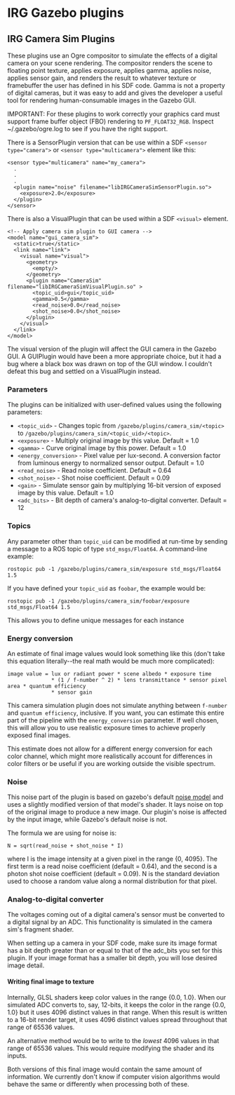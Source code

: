 IRG Gazebo plugins
==================================
IRG Camera Sim Plugins
----------------------------------
These plugins use an Ogre compositor to simulate the effects of a digital camera
on your scene rendering. The compositor renders the scene to floating point
texture, applies exposure, applies gamma, applies noise, applies sensor gain,
and renders the result to whatever texture or framebuffer the user has defined
in his SDF code. Gamma is not a property of digital cameras, but it was easy to
add and gives the developer a useful tool for rendering human-consumable
images in the Gazebo GUI.

IMPORTANT: For these plugins to work correctly your graphics card must support
frame buffer object (FBO) rendering to `PF_FLOAT32_RGB`. Inspect
~/.gazebo/ogre.log to see if you have the right support.

There is a SensorPlugin version that can be use within a SDF
`<sensor type="camera">` or `<sensor type="multicamera">` element like this:

```
<sensor type="multicamera" name="my_camera">
  .
  .
  .
  <plugin name="noise" filename="libIRGCameraSimSensorPlugin.so">
    <exposure>2.0</exposure>
  </plugin>
</sensor>
```

There is also a VisualPlugin that can be used within a SDF `<visual>` element.
```
<!-- Apply camera sim plugin to GUI camera -->
<model name="gui_camera_sim">
  <static>true</static>
  <link name="link">
    <visual name="visual">
      <geometry>
        <empty/>
      </geometry>
      <plugin name="CameraSim" filename="libIRGCameraSimVisualPlugin.so" >
        <topic_uid>gui</topic_uid>
        <gamma>0.5</gamma>
        <read_noise>0.0</read_noise>
        <shot_noise>0.0</shot_noise>
      </plugin>
    </visual>
  </link>
</model>
```
The visual version of the plugin will affect the GUI camera in the Gazebo GUI. A
GUIPlugin would have been a more appropriate choice, but it had a bug where a
black box was drawn on top of the GUI window. I couldn't defeat this bug and
settled on a VisualPlugin instead.

### Parameters
The plugins can be initialized with user-defined values using the following parameters:
 - `<topic_uid>` - Changes topic from `/gazebo/plugins/camera_sim/<topic>` to `/gazebo/plugins/camera_sim/<topic_uid>/<topic>`.
 - `<exposure>` - Multiply original image by this value. Default = 1.0
 - `<gamma>` - Curve original image by this power. Default = 1.0
 - `<energy_conversion>` - Pixel value per lux-second. A conversion factor from luminous energy to normalized sensor output. Default = 1.0
 - `<read_noise>` - Read noise coefficient. Default = 0.64
 - `<shot_noise>` - Shot noise coefficient. Default = 0.09
 - `<gain>` - Simulate sensor gain by multiplying 16-bit version of exposed image by this value. Default = 1.0
 - `<adc_bits>` - Bit depth of camera's analog-to-digital converter. Default = 12

### Topics
Any parameter other than `topic_uid` can be modified at run-time by sending a
message to a ROS topic of type `std_msgs/Float64`. A command-line example:
```
rostopic pub -1 /gazebo/plugins/camera_sim/exposure std_msgs/Float64 1.5
```
If you have defined your `topic_uid` as `foobar`, the example would be:
```
rostopic pub -1 /gazebo/plugins/camera_sim/foobar/exposure std_msgs/Float64 1.5
```
This allows you to define unique messages for each instance

### Energy conversion
An estimate of final image values would look something like this (don't take this
equation literally--the real math would be much more complicated):
```
image value = lux or radiant power * scene albedo * exposure time
              * (1 / f-number ^ 2) * lens transmittance * sensor pixel area * quantum efficiency
              * sensor gain
```
This camera simulation plugin does not simulate anything between `f-number`
and `quantum efficiency`, inclusive. If you want, you can estimate this entire
part of the pipeline with the `energy_conversion` parameter. If well chosen,
this will allow you to use realistic exposure times to achieve properly exposed
final images.

This estimate does not allow for a different energy conversion for each color
channel, which might more realistically account for differences in color filters
or be useful if you are working outside the visible spectrum.

### Noise
This noise part of the plugin is based on gazebo's default
[noise model](http://gazebosim.org/tutorials?tut=sensor_noise&cat=sensors) and
uses a slightly modified version of that model's shader. It lays noise on top of
the original image to produce a new image. Our plugin's noise is affected by the
input image, while Gazebo's default noise is not.

The formula we are using for noise is:

`N = sqrt(read_noise + shot_noise * I)`

where I is the image intensity at a given pixel in the range {0, 4095}. The
first term is a read noise coefficient (default = 0.64), and the second is a
photon shot noise coefficient (default = 0.09). N is the standard deviation
used to choose a random value along a normal distribution for that pixel.

### Analog-to-digital converter
The voltages coming out of a digital camera's sensor must be converted to a
digital signal by an ADC. This functionality is simulated in the camera sim's
fragment shader.

When setting up a camera in your SDF code, make sure its image format has a bit
depth greater than or equal to that of the adc_bits you set for this plugin. If
your image format has a smaller bit depth, you will lose desired image detail.

#### Writing final image to texture
Internally, GLSL shaders keep color values in the range {0.0, 1.0}. When our
simulated ADC converts to, say, 12-bits, it keeps the color in the range {0.0, 1.0}
but it uses 4096 distinct values in that range. When this result is written to a
16-bit render target, it uses 4096 distinct values spread throughout that range
of 65536 values.

An alternative method would be to write to the *lowest* 4096 values in that range
of 65536 values. This would require modifying the shader and its inputs.

Both versions of this final image would contain the same amount of information.
We currently don't know if computer vision algorithms would behave the same or
differently when processing both of these.

